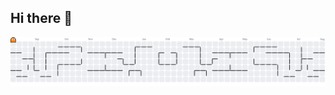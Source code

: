 ## Hi there 👋

<!--
**Vignou/Vignou** is a ✨ _special_ ✨ repository because its `README.md` (this file) appears on your GitHub profile.

Here are some ideas to get you started:

- 🔭 I’m currently working on ...
- 🌱 I’m currently learning ...
- 👯 I’m looking to collaborate on ...
- 🤔 I’m looking for help with ...
- 💬 Ask me about ...
- 📫 How to reach me: ...
- 😄 Pronouns: ...
- ⚡ Fun fact: ...
-->


<picture>
  <source media="(prefers-color-scheme: dark)" srcset="https://raw.githubusercontent.com/Vignou/Vignou/output/pacman-contribution-graph-dark.svg">
  <source media="(prefers-color-scheme: light)" srcset="https://raw.githubusercontent.com/Vignou/Vignou/output/pacman-contribution-graph.svg">
  <img alt="pacman contribution graph" src="https://raw.githubusercontent.com/Vignou/Vignou/output/pacman-contribution-graph.svg">
</picture>
